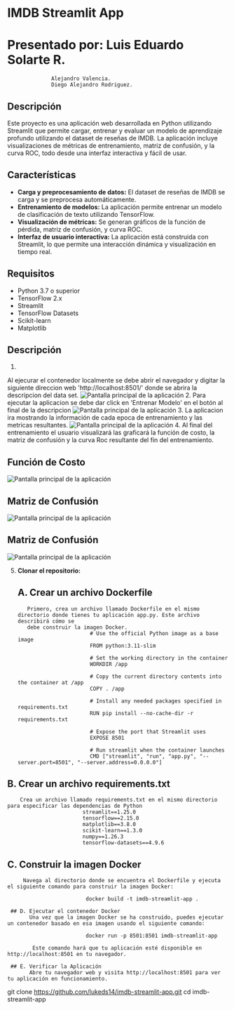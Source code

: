 # IMDB Streamlit App

# Presentado por: Luis Eduardo Solarte R. 
                  Alejandro Valencia. 
                  Diego Alejandro Rodriguez.

## Descripción

Este proyecto es una aplicación web desarrollada en Python utilizando Streamlit que permite cargar, entrenar y evaluar un modelo de aprendizaje profundo utilizando el dataset de reseñas de IMDB. La aplicación incluye visualizaciones de métricas de entrenamiento, matriz de confusión, y la curva ROC, todo desde una interfaz interactiva y fácil de usar.

## Características

- **Carga y preprocesamiento de datos:** El dataset de reseñas de IMDB se carga y se preprocesa automáticamente.
- **Entrenamiento de modelos:** La aplicación permite entrenar un modelo de clasificación de texto utilizando TensorFlow.
- **Visualización de métricas:** Se generan gráficos de la función de pérdida, matriz de confusión, y curva ROC.
- **Interfaz de usuario interactiva:** La aplicación está construida con Streamlit, lo que permite una interacción dinámica y visualización en tiempo real.

## Requisitos

- Python 3.7 o superior
- TensorFlow 2.x
- Streamlit
- TensorFlow Datasets
- Scikit-learn
- Matplotlib

## Descripción

1. 
  Al ejecurar el contenedor localmente se debe abrir el navegador y digitar la siguiente direccion web 'http://localhost:8501/' donde
  se abrira la descripcion del data set.
  ![Pantalla principal de la aplicación](imagenPrincipal.png)
2. Para ejecutar la aplicacion se debe dar click en 'Entrenar Modelo' en el botón al final de la descripcion
  ![Pantalla principal de la aplicación](boton.png)
3. La aplicacion ira mostrando la información de cada epoca de entrenamiento y las metricas resultantes.
  ![Pantalla principal de la aplicación](epoca.png)
4. Al final del entrenamiento el usuario visualizará las graficará la función de costo, la matriz de confusión y la curva Roc resultante 
   del fin del entrenamiento.

## Función de Costo
![Pantalla principal de la aplicación](grafica1.png) 

## Matriz de Confusión
![Pantalla principal de la aplicación](grafica2.png) 

## Matriz de Confusión
![Pantalla principal de la aplicación](grafica3.png) 

5. **Clonar el repositorio:**
    ## A. Crear un archivo Dockerfile
          Primero, crea un archivo llamado Dockerfile en el mismo directorio donde tienes tu aplicación app.py. Este archivo describirá cómo se 
          debe construir la imagen Docker.
                              # Use the official Python image as a base image
                              FROM python:3.11-slim
                              
                              # Set the working directory in the container
                              WORKDIR /app
                              
                              # Copy the current directory contents into the container at /app
                              COPY . /app
                              
                              # Install any needed packages specified in requirements.txt
                              RUN pip install --no-cache-dir -r requirements.txt
                              
                              # Expose the port that Streamlit uses
                              EXPOSE 8501
                              
                              # Run streamlit when the container launches
                              CMD ["streamlit", "run", "app.py", "--server.port=8501", "--server.address=0.0.0.0"]

  ## B. Crear un archivo requirements.txt
        Crea un archivo llamado requirements.txt en el mismo directorio para especificar las dependencias de Python
                            streamlit==1.25.0
                            tensorflow==2.15.0
                            matplotlib==3.8.0
                            scikit-learn==1.3.0
                            numpy==1.26.3
                            tensorflow-datasets==4.9.6

   ## C. Construir la imagen Docker
         Navega al directorio donde se encuentra el Dockerfile y ejecuta el siguiente comando para construir la imagen Docker:

                             docker build -t imdb-streamlit-app .

     ## D. Ejecutar el contenedor Docker
           Una vez que la imagen Docker se ha construido, puedes ejecutar un contenedor basado en esa imagen usando el siguiente comando:

                             docker run -p 8501:8501 imdb-streamlit-app

            Este comando hará que tu aplicación esté disponible en http://localhost:8501 en tu navegador.

     ## E. Verificar la Aplicación
           Abre tu navegador web y visita http://localhost:8501 para ver tu aplicación en funcionamiento.

    
   git clone https://github.com/lukeds14/imdb-streamlit-app.git
   cd imdb-streamlit-app
